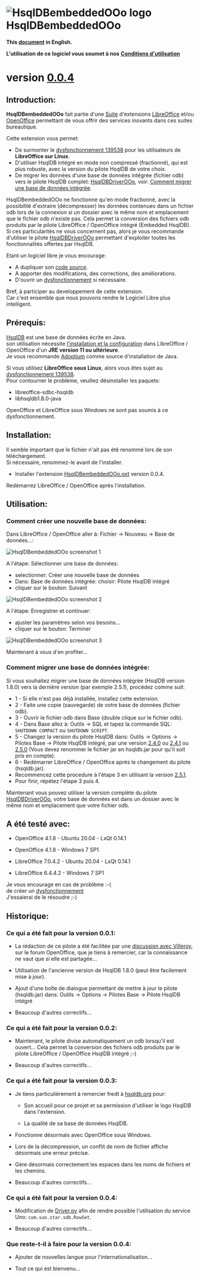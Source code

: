# ![HsqlDBembeddedOOo logo](img/HsqlDBembeddedOOo.png) HsqlDBembeddedOOo

**This [document](https://prrvchr.github.io/HsqlDBembeddedOOo) in English.**

**L'utilisation de ce logiciel vous soumet à nos** [**Conditions d'utilisation**](https://prrvchr.github.io/HsqlDBembeddedOOo/source/HsqlDBembeddedOOo/registration/TermsOfUse_fr)

# version [0.0.4](https://prrvchr.github.io/HsqlDBembeddedOOo/README_fr#historique)

## Introduction:

**HsqlDBembeddedOOo** fait partie d'une [Suite](https://prrvchr.github.io/README_fr) d'extensions [LibreOffice](https://fr.libreoffice.org/download/telecharger-libreoffice/) et/ou [OpenOffice](https://www.openoffice.org/fr/Telecharger/) permettant de vous offrir des services inovants dans ces suites bureautique.  

Cette extension vous permet:
- De surmonter le [dysfonctionnement 139538](https://bugs.documentfoundation.org/show_bug.cgi?id=139538) pour les utilisateurs de **LibreOffice sur Linux**.
- D'utiliser HsqlDB intégré en mode non compressé (fractionné), qui est plus robuste, avec la version du pilote HsqlDB de votre choix.
- De migrer les données d'une base de données intégrée (fichier odb) vers le pilote HsqlDB complet: [HsqlDBDriverOOo](https://prrvchr.github.io/HsqlDBDriverOOo/README_fr), voir: [Comment migrer une base de données intégrée](https://prrvchr.github.io/HsqlDBembeddedOOo/README_fr#comment-migrer-une-base-de-donn%C3%A9es-int%C3%A9gr%C3%A9e).

HsqlDBembeddedOOo ne fonctionne qu'en mode fractionné, avec la possibilité d'extraire (décompresser) les données contenues dans un fichier odb lors de la connexion si un dossier avec le même nom et emplacement que le fichier odb n'existe pas. Cela permet la conversion des fichiers odb produits par le pilote LibreOffice / OpenOffice intégré (Embedded HsqlDB).  
Si ces particularités ne vous concernent pas, alors je vous recommande d'utiliser le pilote [HsqlDBDriverOOo](https://prrvchr.github.io/HsqlDBDriverOOo/README_fr) permettant d'exploiter toutes les fonctionnalités offertes par HsqlDB.

Etant un logiciel libre je vous encourage:
- A dupliquer son [code source](https://github.com/prrvchr/HsqlDBembeddedOOo/).
- A apporter des modifications, des corrections, des améliorations.
- D'ouvrir un [dysfonctionnement](https://github.com/prrvchr/HsqlDBembeddedOOo/issues/new) si nécessaire.

Bref, à participer au developpement de cette extension.  
Car c'est ensemble que nous pouvons rendre le Logiciel Libre plus intelligent.

## Prérequis:

[HsqlDB](http://hsqldb.org/) est une base de données écrite en Java.  
son utilisation nécessite [l'installation et la configuration](https://wiki.documentfoundation.org/Documentation/HowTo/Install_the_correct_JRE_-_LibreOffice_on_Windows_10/fr) dans LibreOffice / OpenOffice d'un **JRE version 11 ou ultérieure**.  
Je vous recommande [Adoptium](https://adoptium.net/releases.html?variant=openjdk11) comme source d'installation de Java.

Si vous utilisez **LibreOffice sous Linux**, alors vous êtes sujet au [dysfonctionnement 139538](https://bugs.documentfoundation.org/show_bug.cgi?id=139538).  
Pour contourner le problème, veuillez désinstaller les paquets:
- libreoffice-sdbc-hsqldb
- libhsqldb1.8.0-java

OpenOffice et LibreOffice sous Windows ne sont pas soumis à ce dysfonctionnement.

## Installation:

Il semble important que le fichier n'ait pas été renommé lors de son téléchargement.  
Si nécessaire, renommez-le avant de l'installer.

- Installer l'extension [HsqlDBembeddedOOo.oxt](https://github.com/prrvchr/HsqlDBembeddedOOo/raw/master/source/HsqlDBembeddedOOo/dist/HsqlDBembeddedOOo.oxt) version 0.0.4.

Redémarrez LibreOffice / OpenOffice après l'installation.

## Utilisation:

### Comment créer une nouvelle base de données:

Dans LibreOffice / OpenOffice aller à: Fichier -> Nouveau -> Base de données...:

![HsqlDBembeddedOOo screenshot 1](img/HsqlDBembeddedOOo-1.png)

A l'étape: Sélectionner une base de données:
- selectionner: Créer une nouvelle base de données
- Dans: Base de données intégrée: choisir: Pilote HsqlDB intégré
- cliquer sur le bouton: Suivant

![HsqlDBembeddedOOo screenshot 2](img/HsqlDBembeddedOOo-2.png)

A l'étape: Enregistrer et continuer:
- ajuster les paramètres selon vos besoins...
- cliquer sur le bouton: Terminer

![HsqlDBembeddedOOo screenshot 3](img/HsqlDBembeddedOOo-3.png)

Maintenant à vous d'en profiter...

### Comment migrer une base de données intégrée:

Si vous souhaitez migrer une base de données intégrée (HsqlDB version 1.8.0) vers la dernière version (par exemple 2.5.1), procédez comme suit:
- 1 - Si elle n'est pas déjà installée, installez cette extension.
- 2 - Faite une copie (sauvegarde) de votre base de données (fichier odb).
- 3 - Ouvrir le fichier odb dans Base (double clique sur le fichier odb).
- 4 - Dans Base allez à: Outils -> SQL et tapez la commande SQL: `SHUTDOWN COMPACT` ou `SHUTDOWN SCRIPT`.
- 5 - Changez la version du pilote HsqlDB dans: Outils -> Options -> Pilotes Base -> Pilote HsqlDB intégré, par une version [2.4.0](https://repo1.maven.org/maven2/org/hsqldb/hsqldb/2.4.0/hsqldb-2.4.0.jar) ou [2.4.1](https://repo1.maven.org/maven2/org/hsqldb/hsqldb/2.4.1/hsqldb-2.4.1.jar) ou [2.5.0](https://repo1.maven.org/maven2/org/hsqldb/hsqldb/2.5.0/hsqldb-2.5.0.jar) (Vous devez renommer le fichier jar en hsqldb.jar pour qu'il soit pris en compte).
- 6 - Redémarrer LibreOffice / OpenOffice aprés le changement du pilote (hsqldb.jar).
- Recommencez cette procedure à l'étape 3 en utilisant la version [2.5.1](https://repo1.maven.org/maven2/org/hsqldb/hsqldb/2.5.1/hsqldb-2.5.1.jar).
- Pour finir, répétez l'étape 3 puis 4.

Maintenant vous pouvez utiliser la version complète du pilote [HsqlDBDriverOOo](https://prrvchr.github.io/HsqlDBDriverOOo/README_fr), votre base de données est dans un dossier avec le même nom et emplacement que votre fichier odb.

## A été testé avec:

* OpenOffice 4.1.8 - Ubuntu 20.04 - LxQt 0.14.1

* OpenOffice 4.1.8 - Windows 7 SP1

* LibreOffice 7.0.4.2 - Ubuntu 20.04 - LxQt 0.14.1

* LibreOffice 6.4.4.2 - Windows 7 SP1

Je vous encourage en cas de problème :-(  
de créer un [dysfonctionnement](https://github.com/prrvchr/HsqlDBembeddedOOo/issues/new)  
J'essaierai de le résoudre ;-)

## Historique:

### Ce qui a été fait pour la version 0.0.1:

- La rédaction de ce pilote a été facilitée par une [discussion avec Villeroy](https://forum.openoffice.org/en/forum/viewtopic.php?f=13&t=103912), sur le forum OpenOffice, que je tiens à remercier, car la connaissance ne vaut que si elle est partagée...

- Utilisation de l'ancienne version de HsqlDB 1.8.0 (peut être facilement mise à jour).

- Ajout d'une boîte de dialogue permettant de mettre à jour le pilote (hsqldb.jar) dans: Outils -> Options -> Pilotes Base -> Pilote HsqlDB intégré

- Beaucoup d'autres correctifs...

### Ce qui a été fait pour la version 0.0.2:

- Maintenant, le pilote divise automatiquement un odb lorsqu'il est ouvert... Cela permet la conversion des fichiers odb produits par le pilote LibreOffice / OpenOffice HsqlDB intégré ;-)

- Beaucoup d'autres correctifs...

### Ce qui a été fait pour la version 0.0.3:

- Je tiens particulièrement à remercier fredt à [hsqldb.org](http://hsqldb.org/) pour:

    - Son accueil pour ce projet et sa permission d'utiliser le logo HsqlDB dans l'extension.

    - La qualité de sa base de données HsqlDB.

- Fonctionne désormais avec OpenOffice sous Windows.

- Lors de la décompression, un conflit de nom de fichier affiche désormais une erreur précise.

- Gère désormais correctement les espaces dans les noms de fichiers et les chemins.

- Beaucoup d'autres correctifs...

### Ce qui a été fait pour la version 0.0.4:

- Modification de [Driver.py](https://github.com/prrvchr/HsqlDBembeddedOOo/blob/master/source/HsqlDBembeddedOOo/Driver.py) afin de rendre possible l'utilisation du service Uno: `com.sun.star.sdb.RowSet`.

- Beaucoup d'autres correctifs...

### Que reste-t-il à faire pour la version 0.0.4:

- Ajouter de nouvelles langue pour l'internationalisation...

- Tout ce qui est bienvenu...
